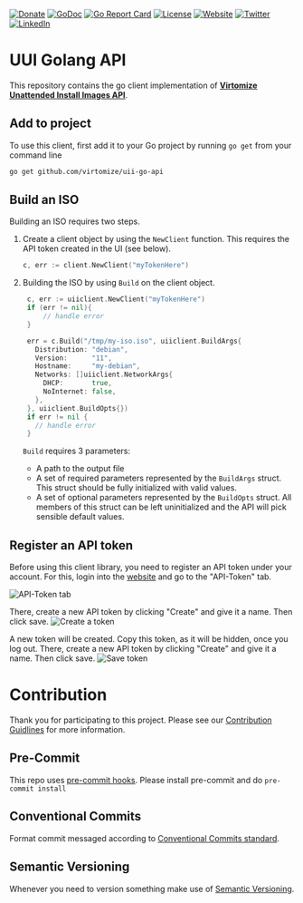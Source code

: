 [![Donate](https://img.shields.io/badge/Donate-PayPal-green.svg)](https://www.paypal.com/cgi-bin/webscr?cmd=_s-xclick&hosted_button_id=VBXHBYFU44T5W&source=url)
[![GoDoc](https://img.shields.io/badge/godoc-reference-green.svg)](https://godoc.org/github.com/Virtomize/uii-go-api)
[![Go Report Card](https://goreportcard.com/badge/github.com/virtomize/uii-go-api)](https://goreportcard.com/report/github.com/virtomize/uii-go-api)
[![License](https://img.shields.io/badge/license-MIT-blue.svg)](https://github.com/virtomize/uii-go-api/blob/master/LICENSE)
[![Website](https://img.shields.io/badge/%40-Virtomize-%231e828c)](https://virtomize.com)
[![Twitter](https://badgen.net/badge/icon/twitter?icon=twitter&label)](https://twitter.com/virtomize)
[![LinkedIn](https://img.shields.io/badge/linkedIn-%20-blue.svg?style=social&logo=linkedin)](https://www.linkedin.com/company/virtomize/)

# UUI Golang API
This repository contains the go client implementation of [**Virtomize Unattended Install Images API**](https://uii.virtomize.com/).

## Add to project

To use this client, first add it to your Go project by running `go get` from your command line

``` bash 
go get github.com/virtomize/uii-go-api
```

## Build an ISO
Building an ISO requires two steps.
1. Create a client object by using the `NewClient` function. 
This requires the API token created in the UI (see below). 

    ```go
    c, err := client.NewClient("myTokenHere")
    ```

2. Building the ISO by using `Build` on the client object. 
    ```go
     c, err := uiiclient.NewClient("myTokenHere")
     if (err != nil){
         // handle error
     }
   
     err = c.Build("/tmp/my-iso.iso", uiiclient.BuildArgs{
       Distribution: "debian",
       Version:      "11",
       Hostname:     "my-debian",
       Networks: []uiiclient.NetworkArgs{
         DHCP:       true,
         NoInternet: false,
       },
     }, uiiclient.BuildOpts{})
     if err != nil {
       // handle error
     }
   ```
   
   `Build` requires 3 parameters: 
   - A path to the output file
   - A set of required parameters represented by the `BuildArgs` struct. 
    This struct should be fully initialized with valid values.
   - A set of optional parameters represented by the `BuildOpts` struct.
   All members of this struct can be left uninitialized and the API will pick sensible default values.

## Register an API token
Before using this client library, you need to register an API token under your account.
For this, login into the [website](virtomize.com) and go to the "API-Token" tab.

![API-Token tab](https://github.com/Virtomize/uii-go-api/blob/master/doc/api-token.png "API-Token tab")

There, create a new API token by clicking "Create" and give it a name. Then click save.
![Create a token](https://github.com/Virtomize/uii-go-api/blob/master/doc/api-token-create.png "Create a token")

A new token will be created.
Copy this token, as it will be hidden, once you log out.
There, create a new API token by clicking "Create" and give it a name. Then click save.
![Save token](https://github.com/Virtomize/uii-go-api/blob/master/doc/api-token-created.png "Save token")

# Contribution

Thank you for participating to this project.
Please see our [Contribution Guidlines](https://github.com/virtomize/uii-go-api/blob/master/CONTRIBUTING.md) for more information.

## Pre-Commit

This repo uses [pre-commit hooks](https://pre-commit.com/). Please install pre-commit and do `pre-commit install`

## Conventional Commits

Format commit messaged according to [Conventional Commits standard](https://www.conventionalcommits.org/en/v1.0.0/).

## Semantic Versioning

Whenever you need to version something make use of [Semantic Versioning](https://semver.org).
